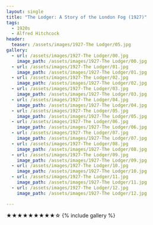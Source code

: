 ```yaml
---
layout: single
title: "The Lodger: A Story of the London Fog (1927)"
tags:
  - 1920s 
  - Alfred Hitchcock
header:
  teaser: /assets/images/1927-The Lodger/05.jpg
gallery:
  - url: /assets/images/1927-The Lodger/00.jpg
    image_path: /assets/images/1927-The Lodger/00.jpg  
  - url: /assets/images/1927-The Lodger/01.jpg
    image_path: /assets/images/1927-The Lodger/01.jpg
  - url: /assets/images/1927-The Lodger/02.jpg
    image_path: /assets/images/1927-The Lodger/02.jpg
  - url: /assets/images/1927-The Lodger/03.jpg
    image_path: /assets/images/1927-The Lodger/03.jpg
  - url: /assets/images/1927-The Lodger/04.jpg
    image_path: /assets/images/1927-The Lodger/04.jpg
  - url: /assets/images/1927-The Lodger/05.jpg
    image_path: /assets/images/1927-The Lodger/05.jpg
  - url: /assets/images/1927-The Lodger/06.jpg
    image_path: /assets/images/1927-The Lodger/06.jpg
  - url: /assets/images/1927-The Lodger/07.jpg
    image_path: /assets/images/1927-The Lodger/07.jpg
  - url: /assets/images/1927-The Lodger/08.jpg
    image_path: /assets/images/1927-The Lodger/08.jpg
  - url: /assets/images/1927-The Lodger/09.jpg
    image_path: /assets/images/1927-The Lodger/09.jpg
  - url: /assets/images/1927-The Lodger/10.jpg
    image_path: /assets/images/1927-The Lodger/10.jpg
  - url: /assets/images/1927-The Lodger/11.jpg
    image_path: /assets/images/1927-The Lodger/11.jpg
  - url: /assets/images/1927-The Lodger/12.jpg
    image_path: /assets/images/1927-The Lodger/12.jpg

---
```

★★★★★★★★★☆
{% include gallery %}
